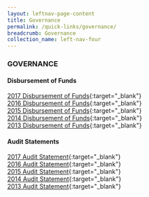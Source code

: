 ```yaml
---
layout: leftnav-page-content
title: Governance
permalink: /quick-links/governance/
breadcrumb: Governance
collection_name: left-nav-four
---
```


### GOVERNANCE

#### Disbursement of Funds
[2017 Disbursement of Funds](/files/2017-Disbursement-of-Funds.pdf){:target="_blank"}<br>
[2016 Disbursement of Funds](/files/2016-Disbursement-of-Funds_1.pdf){:target="_blank"} <br>
[2015 Disbursement of Funds](/files/2015-disbursements-edited.pdf){:target="_blank"} <br>
[2014 Disbursement of Funds](/files/2014-disbursements-edited.pdf){:target="_blank"} <br>
[2013 Disbursement of Funds](/files/2013-disbursements-edited.pdf){:target="_blank"} <br>

#### Audit Statements
[2017 Audit Statement](/files/2017-Audit-Statement.pdf){:target="_blank"} <br>
[2016 Audit Statement](/files/2016-audit-statement.pdf){:target="_blank"} <br>
[2015 Audit Statement](/files/2015-audit-statement_1.pdf){:target="_blank"} <br>
[2014 Audit Statement](/files/2014-audit-statement_1.pdf){:target="_blank"} <br>
[2013 Audit Statement](/files/PC2013-Audit-statement_2.pdf){:target="_blank"}
